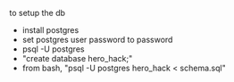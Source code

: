 to setup the db
* install postgres
* set postgres user password to password
* psql -U postgres
* "create database hero_hack;"
* from bash, "psql -U postgres hero_hack < schema.sql"
